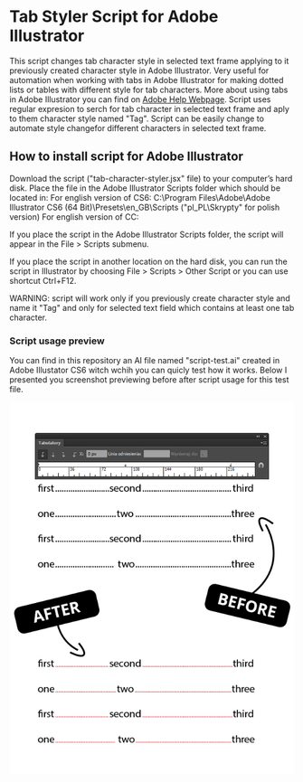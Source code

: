 # Tab Styler Script for Adobe Illustrator
This script changes tab character style in selected text frame applying to it previously created character style in Adobe Illustrator. Very useful for automation when working with tabs in Adobe Illustrator for making dotted lists or tables with different style for tab characters. More about using tabs in Adobe Illustrator you can find on [Adobe Help Webpage](https://helpx.adobe.com/illustrator/using/tabs.html). Script uses regular expresion to serch for tab character in selected text frame and aply to them character style named "Tag". Script can be easily change to automate style changefor different characters in selected text frame.

## How to install script for Adobe Illustrator
Download the script ("tab-character-styler.jsx" file) to your computer’s hard disk. Place the file in the Adobe Illustrator Scripts folder which should be located in:
For english version of CS6: C:\Program Files\Adobe\Adobe Illustrator CS6 (64 Bit)\Presets\en_GB\Scripts ("pl_PL\Skrypty" for polish version)
For english version of CC:

If you place the script in the Adobe Illustrator Scripts folder, the script will appear in the File > Scripts submenu.

If you place the script in another location on the hard disk, you can run the script in Illustrator by choosing File > Scripts > Other Script or you can use shortcut Ctrl+F12.

WARNING: script will work only if you previously create character style and name it "Tag" and only for selected text field which contains at least one tab character.

### Script usage preview
You can find in this repository an AI file named "script-test.ai" created in Adobe Illustator CS6 witch wchih you can quicly test how it works. Below I presented you screenshot previewing before after script usage for this test file.

![Illustrator Tab Styler Script - preview](https://github.com/gitmasz/IllustratorTabStylerScript/blob/master/preview.png?raw=true)
